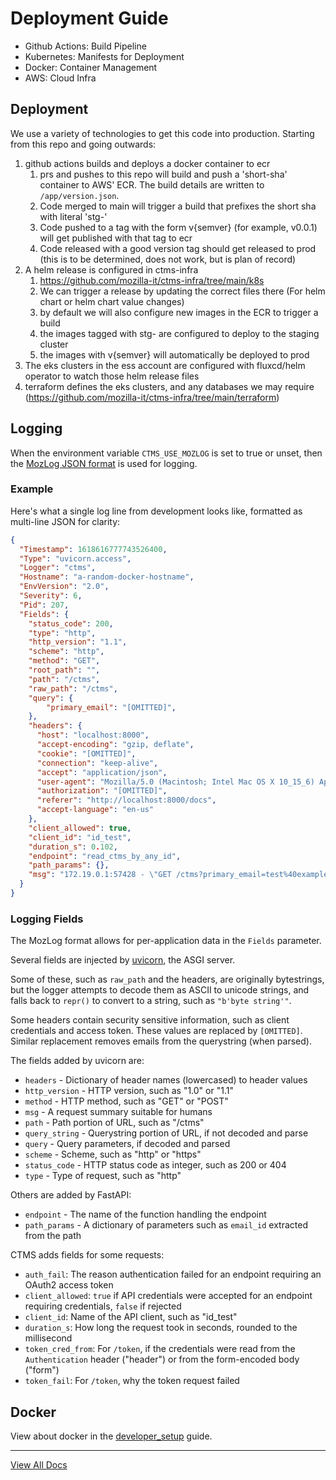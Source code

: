 # Deployment Guide

- Github Actions: Build Pipeline
- Kubernetes: Manifests for Deployment
- Docker: Container Management
- AWS: Cloud Infra


## Deployment

We use a variety of technologies to get this code into production.  Starting from this repo and going outwards:

1. github actions builds and deploys a docker container to ecr
    1. prs and pushes to this repo will build and push a 'short-sha' container to AWS' ECR. The build details are written to ``/app/version.json``.
    1. Code merged to main will trigger a build that prefixes the short sha with literal 'stg-'
    1. Code pushed to a tag with the form v{semver} (for example, v0.0.1) will get published with that tag to ecr
    1. Code released with a good version tag should get released to prod (this is to be determined, does not work, but is plan of record)
1. A helm release is configured in ctms-infra
    1. https://github.com/mozilla-it/ctms-infra/tree/main/k8s
    1. We can trigger a release by updating the correct files there (For helm chart or helm chart value changes)
    1. by default we will also configure new images in the ECR to trigger a build
      1. the images tagged with stg- are configured to deploy to the staging cluster
      1. the images with v{semver} will automatically be deployed to prod
1. The eks clusters in the ess account are configured with fluxcd/helm operator to watch those helm release files
1. terraform defines the eks clusters, and any databases we may require (https://github.com/mozilla-it/ctms-infra/tree/main/terraform)


## Logging

When the environment variable ``CTMS_USE_MOZLOG`` is set to true or unset, then
the [MozLog JSON format](https://wiki.mozilla.org/Firefox/Services/Logging) is
used for logging.

### Example

Here's what a single log line from development looks like, formatted as
multi-line JSON for clarity:

```json
{
  "Timestamp": 1618616777743526400,
  "Type": "uvicorn.access",
  "Logger": "ctms",
  "Hostname": "a-random-docker-hostname",
  "EnvVersion": "2.0",
  "Severity": 6,
  "Pid": 207,
  "Fields": {
    "status_code": 200,
    "type": "http",
    "http_version": "1.1",
    "scheme": "http",
    "method": "GET",
    "root_path": "",
    "path": "/ctms",
    "raw_path": "/ctms",
    "query": {
        "primary_email": "[OMITTED]",
    },
    "headers": {
      "host": "localhost:8000",
      "accept-encoding": "gzip, deflate",
      "cookie": "[OMITTED]",
      "connection": "keep-alive",
      "accept": "application/json",
      "user-agent": "Mozilla/5.0 (Macintosh; Intel Mac OS X 10_15_6) AppleWebKit/605.1.15 (KHTML, like Gecko) Version/14.0.3 Safari/605.1.15",
      "authorization": "[OMITTED]",
      "referer": "http://localhost:8000/docs",
      "accept-language": "en-us"
    },
    "client_allowed": true,
    "client_id": "id_test",
    "duration_s": 0.102,
    "endpoint": "read_ctms_by_any_id",
    "path_params": {},
    "msg": "172.19.0.1:57428 - \"GET /ctms?primary_email=test%40example.com HTTP/1.1\" 200"
  }
}
```

### Logging Fields
The MozLog format allows for per-application data in the ``Fields`` parameter.

Several fields are injected by [uvicorn](https://www.uvicorn.org), the ASGI
server.

Some of these, such as `raw_path` and the headers, are originally
bytestrings, but the logger attempts to decode them as ASCII to unicode strings,
and falls back to ``repr()`` to convert to a string, such as ``"b'byte string'"``.

Some headers contain security sensitive information, such as client credentials and
access token. These values are replaced by ``[OMITTED]``. Similar replacement
removes emails from the querystring (when parsed).

The fields added by uvicorn are:

* ``headers`` - Dictionary of header names (lowercased) to header values
* ``http_version`` - HTTP version, such as "1.0" or "1.1"
* ``method`` - HTTP method, such as "GET" or "POST"
* ``msg`` - A request summary suitable for humans
* ``path`` - Path portion of URL, such as "/ctms"
* ``query_string`` - Querystring portion of URL, if not decoded and parse
* ``query`` - Query parameters, if decoded and parsed
* ``scheme`` - Scheme, such as "http" or "https"
* ``status_code`` - HTTP status code as integer, such as 200 or 404
* ``type`` - Type of request, such as "http"

Others are added by FastAPI:

* ``endpoint`` - The name of the function handling the endpoint
* ``path_params`` - A dictionary of parameters such as ``email_id`` extracted from
  the path

CTMS adds fields for some requests:

* ``auth_fail``: The reason authentication failed for an endpoint requiring an
  OAuth2 access token
* ``client_allowed``: ``true`` if API credentials were accepted for an endpoint
  requiring credentials, ``false`` if rejected
* ``client_id``: Name of the API client, such as "id_test"
* ``duration_s``: How long the request took in seconds, rounded to the millisecond
* ``token_cred_from``: For ``/token``, if the credentials were read from the
  ``Authentication`` header ("header") or from the form-encoded body ("form")
* ``token_fail``: For ``/token``, why the token request failed

## Docker
View about docker in the [developer_setup](developer_setup.md) guide.

---
[View All Docs](./)
